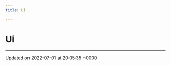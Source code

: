 ```yaml
---
title: Ui

---
```


# Ui








-------------------------------

Updated on 2022-07-01 at 20:05:35 +0000